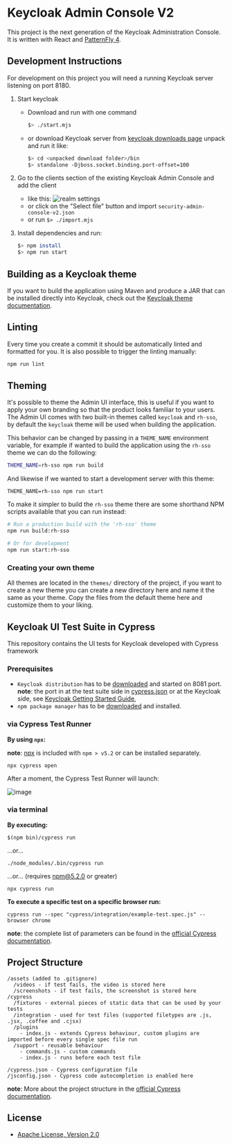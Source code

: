# Keycloak Admin Console V2
This project is the next generation of the Keycloak Administration Console.  It is written with React and [PatternFly 4][1].

## Development Instructions

For development on this project you will need a running Keycloak server listening on port 8180.

1. Start keycloak
    * Download and run with one command
        ```bash
        $> ./start.mjs
        ```
    * or download Keycloak server from [keycloak downloads page][2] unpack and run it like:
        ```bash
        $> cd <unpacked download folder>/bin
        $> standalone -Djboss.socket.binding.port-offset=100
        ```
1. Go to the clients section of the existing Keycloak Admin Console and add the client
    * like this:
    ![realm settings](./realm-settings.png "Realm Settings")
    * or click on the "Select file" button and import `security-admin-console-v2.json`
    * or run `$> ./import.mjs`

1. Install dependencies and run:
    ```bash
    $> npm install
    $> npm run start
    ```

## Building as a Keycloak theme

If you want to build the application using Maven and produce a JAR that can be installed directly into Keycloak, check out the [Keycloak theme documentation](./keycloak-theme/README.md).

## Linting

Every time you create a commit it should be automatically linted and formatted for you. It is also possible to trigger the linting manually:

```bash
npm run lint
```

## Theming

It's possible to theme the Admin UI interface, this is useful if you want to apply your own branding so that the product looks familiar to your users. The Admin UI comes with two built-in themes called `keycloak` and `rh-sso`, by default the `keycloak` theme will be used when building the application.

This behavior can be changed by passing in a `THEME_NAME` environment variable, for example if wanted to build the application using the `rh-sso` theme we can do the following:

```bash
THEME_NAME=rh-sso npm run build
```

And likewise if we wanted to start a development server with this theme:

```
THEME_NAME=rh-sso npm run start
```

To make it simpler to build the `rh-sso` theme there are some shorthand NPM scripts available that you can run instead:

```bash
# Run a production build with the 'rh-sso' theme
npm run build:rh-sso

# Or for development
npm run start:rh-sso 
```

### Creating your own theme

All themes are located in the `themes/` directory of the project, if you want to create a new theme you can create a new directory here and name it the same as your theme. Copy the files from the default theme here and customize them to your liking.

## Keycloak UI Test Suite in Cypress

This repository contains the UI tests for Keycloak developed with Cypress framework
### Prerequisites
* `Keycloak distribution` has to be [downloaded](https://www.keycloak.org/downloads) and started on 8081 port.  
**note**: the port in at the test suite side in [cypress.json](cypress.json) or at the Keycloak side, see [Keycloak Getting Started Guide](https://www.keycloak.org/docs/latest/getting_started/#starting-the-keycloak-server),
* `npm package manager` has to be [downloaded](https://nodejs.org/en/download/) and installed.

### via Cypress Test Runner

**By using `npx`:**

**note**: [npx](https://www.npmjs.com/package/npx) is included with `npm > v5.2` or can be installed separately.

```shell
npx cypress open
```

After a moment, the Cypress Test Runner will launch:

 ![image](https://drive.google.com/uc?export=view&id=1i4_VABpM29VwrrAcvEY31w7EuymifcwV)

### via terminal

**By executing:**

```shell
$(npm bin)/cypress run
```

...or...

```shell
./node_modules/.bin/cypress run
```

...or... (requires npm@5.2.0 or greater)

```shell
npx cypress run
```
**To execute a specific test on a specific browser run:**

```shell
cypress run --spec "cypress/integration/example-test.spec.js" --browser chrome
```
**note**: the complete list of parameters can be found in the [official Cypress documentation](https://docs.cypress.io/guides/guides/command-line.html#Commands).

## Project Structure

```text
/assets (added to .gitignore)
  /videos - if test fails, the video is stored here
  /screenshots - if test fails, the screenshot is stored here
/cypress
  /fixtures - external pieces of static data that can be used by your tests
  /integration - used for test files (supported filetypes are .js, .jsx, .coffee and .cjsx)
  /plugins
    - index.js - extends Cypress behaviour, custom plugins are imported before every single spec file run
  /support - reusable behaviour
    - commands.js - custom commands
    - index.js - runs before each test file

/cypress.json - Cypress configuration file
/jsconfig.json - Cypress code autocompletion is enabled here
```
**note**: More about the project structure in the [official Cypress documentation](https://docs.cypress.io/guides/core-concepts/writing-and-organizing-tests.html#Folder-Structure).
## License

* [Apache License, Version 2.0](https://www.apache.org/licenses/LICENSE-2.0)


[1]: https://www.patternfly.org/v4/
[2]: https://www.keycloak.org/downloads
